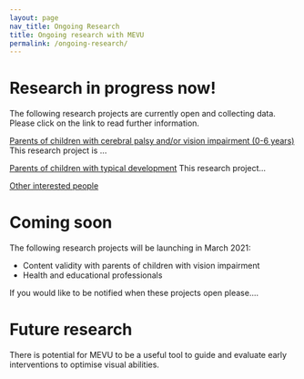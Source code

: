 ```yaml
---
layout: page
nav_title: Ongoing Research
title: Ongoing research with MEVU
permalink: /ongoing-research/
---
```

# Research in progress now!

The following research projects are currently open and collecting data. Please click on the link to read further information. 

[Parents of children with cerebral palsy and/or vision impairment (0-6 years)](https://rdcap.acu.edu.au/surveys/?s=TXJ9MPC3JT)
This research project is ...

[Parents of children with typical development](https://rdcap.acu.edu.au/surveys/?s=PA93YHLKRD)
This research project...

[Other interested people]() 

# Coming soon

The following research projects will be launching in March 2021:
 - Content validity with parents of children with vision impairment
 - Health and educational professionals
 
 If you would like to be notified when these projects open please....
 
 # Future research 
 
 There is potential for MEVU to be a useful tool to guide and evaluate early interventions to optimise visual abilities. 
 
 

